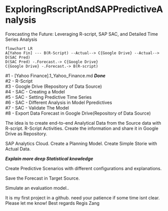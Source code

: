 # ExploringRscriptAndSAPPredictiveAnalysis
Forecasting the Future: Leveraging R-script, SAP SAC, and Detailed Time Series Analysis

```mermaid
flowchart LR
A[Yahoo Fin] --- B(R-Script) --Actual--> C{Google Drive} --Actual--> D(SAC Pred) 
D(SAC Pred) -.Forecast.-> C{Google Drive}
C{Google Drive} -.Forecast.-> B(R-script)
```
#1 -  [Yahoo Finance].1_Yahoo_Finance.md  <b><i>Done</i></b> <br>
#2 - R-Script<br>
#3 - Google Drive (Repository of Data Source)<br>
#4 - SAC - Creating a Model<br>
#5 - SAC - Setting Predictive Time Series<br>
#6 - SAC - Different Analysis in Model Ppredictives<br>
#7 - SAC - Validate The Model<br>
#8 - Export Data Forecast in Google Drive(Repository of Data Source)<br>

The idea is to create end-to-end Analytical Data from the Source data with R-script.
R-Script Activities.
Create the information and share it in Google Drive as Repository.

SAP Analytics Cloud.
Create a Planning Model.
Create Simple Storie with Actual Data.

<b><i>Explain more deep Statistical knowledge </i></b>

Create Predictive Scenarios with different configurations and explanations.




Save the Forecast in Target Source.

Simulate an evaluation model..

It is my first project in a github.
need your patience if some time isnt clear.
Please let me know!
Best regards
Regis Zang

